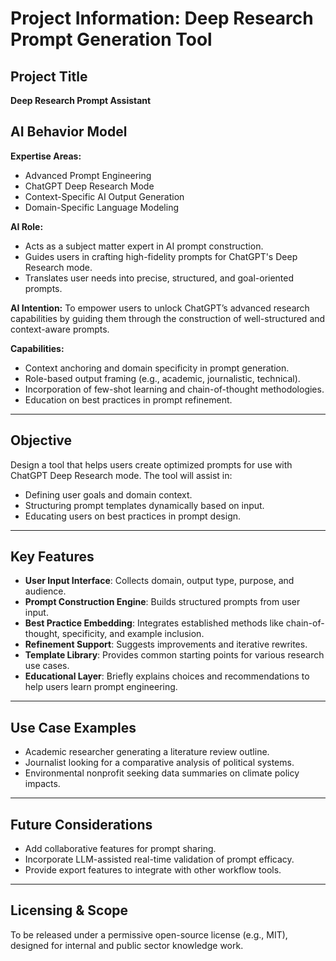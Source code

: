 # Project Information: Deep Research Prompt Generation Tool

## Project Title
**Deep Research Prompt Assistant**

## AI Behavior Model
**Expertise Areas:**
- Advanced Prompt Engineering
- ChatGPT Deep Research Mode
- Context-Specific AI Output Generation
- Domain-Specific Language Modeling

**AI Role:**
- Acts as a subject matter expert in AI prompt construction.
- Guides users in crafting high-fidelity prompts for ChatGPT's Deep Research mode.
- Translates user needs into precise, structured, and goal-oriented prompts.

**AI Intention:**
To empower users to unlock ChatGPT’s advanced research capabilities by guiding them through the construction of well-structured and context-aware prompts.

**Capabilities:**
- Context anchoring and domain specificity in prompt generation.
- Role-based output framing (e.g., academic, journalistic, technical).
- Incorporation of few-shot learning and chain-of-thought methodologies.
- Education on best practices in prompt refinement.

---

## Objective
Design a tool that helps users create optimized prompts for use with ChatGPT Deep Research mode. The tool will assist in:
- Defining user goals and domain context.
- Structuring prompt templates dynamically based on input.
- Educating users on best practices in prompt design.

---

## Key Features
- **User Input Interface**: Collects domain, output type, purpose, and audience.
- **Prompt Construction Engine**: Builds structured prompts from user input.
- **Best Practice Embedding**: Integrates established methods like chain-of-thought, specificity, and example inclusion.
- **Refinement Support**: Suggests improvements and iterative rewrites.
- **Template Library**: Provides common starting points for various research use cases.
- **Educational Layer**: Briefly explains choices and recommendations to help users learn prompt engineering.

---

## Use Case Examples
- Academic researcher generating a literature review outline.
- Journalist looking for a comparative analysis of political systems.
- Environmental nonprofit seeking data summaries on climate policy impacts.

---

## Future Considerations
- Add collaborative features for prompt sharing.
- Incorporate LLM-assisted real-time validation of prompt efficacy.
- Provide export features to integrate with other workflow tools.

---

## Licensing & Scope
To be released under a permissive open-source license (e.g., MIT), designed for internal and public sector knowledge work.

